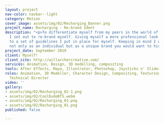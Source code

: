 ```yaml
---
layout: project
nav-color: navbar--light
category: Motion
cover_image: assets/img/02/Recharging_Banner.png
project_name: Recharging - Re-brand Ident
description: "<p>To differentiate myself from my peers in the world of freelancing
  I set out to re-brand myself. Giving myself a more professional look by sticking
  to a set of guidelines I put in place for myself. Keeping in mind I want to be represented
  not only as an individual but as a unique brand you would want to hire.</p>"
project_date: September 2019
client: Myself!
client_site: http://willarchercreative.com/
services: Animation, Design, 3D modelling, compositing
tools: After Effects, Maya, Illustrator, Photoshop, Joysticks n' Sliders
roles: Animation, 3D Modeller, Character Design, Compositing, Texturing, Concept Artist,
  Technical Director
video: ''
gallery:
- assets/img/02/Recharging_02-1.png
- assets/img/02/CoolDudeBTS.webm
- assets/img/02/Recharging_03.png
- assets/img/02/Recharging_01.png
published: false

---
```

